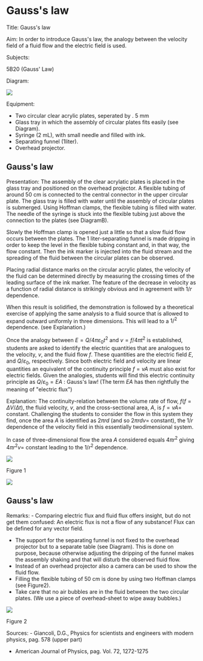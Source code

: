 # Gauss's law 

Title: Gauss's law

Aim: In order to introduce Gauss's law, the analogy between the velocity field of a fluid flow and the electric field is used.

Subjects:

5B20 (Gauss' Law)

Diagram:

![](https://cdn.mathpix.com/cropped/2024_06_24_7e86573c3b70865e3d28g-1.jpg?height=1266&width=1282&top_left_y=481&top_left_x=511)

Equipment:

- Two circular clear acrylic plates, seperated by . $5 \mathrm{~mm}$
- Glass tray in which the assembly of circular plates fits easily (see Diagram).
- Syringe $(2 \mathrm{~mL})$, with small needle and filled with ink.
- Separating funnel (1liter).
- Overhead projector.


## Gauss's law

Presentation: The assembly of the clear acrylatic plates is placed in the glass tray and positioned on the overhead projector. A flexible tubing of around $50 \mathrm{~cm}$ is connected to the central connector in the upper circular plate. The glass tray is filled with water until the assembly of circular plates is submerged. Using Hoffman clamps, the flexible tubing is filled with water. The needle of the syringe is stuck into the flexible tubing just above the connection to the plates (see DiagramB).

Slowly the Hoffman clamp is opened just a little so that a slow fluid flow occurs between the plates. The 1 liter-separating funnel is made dripping in order to keep the level in the flexible tubing constant and, in that way, the flow constant. Then the ink marker is injected into the fluid stream and the spreading of the fluid between the circular plates can be observed.

Placing radial distance marks on the circular acrylic plates, the velocity of the fluid can be determined directly by measuring the crossing times of the leading surface of the ink marker. The feature of the decrease in velocity as a function of radial distance is strikingly obvious and in agreement with $1 / r$ dependence.

When this result is solidified, the demonstration is followed by a theoretical exercise of applying the same analysis to a fluid source that is allowed to expand outward uniformly in three dimensions. This will lead to a $1 /{ }^{2}$ dependence. (see Explanation.)

Once the analogy between $E=Q / 4 \pi \varepsilon_{0} t^{2}$ and $v=f / 4 \pi t^{2}$ is established, students are asked to identify the electric quantities that are analogues to the velocity, $v$, and the fluid flow $f$. These quantities are the electric field $E$, and $Q / \varepsilon_{0}$, respectively. Since both electric field and velocity are linear quantities an equivalent of the continuity principle $f=v A$ must also exist for electric fields. Given the analogies, students will find this electric continuity principle as $Q / \varepsilon_{0}=E A$ : Gauss's law! (The term $E A$ has then rightfully the meaning of "electric flux")

Explanation: The continuity-relation between the volume rate of flow, $f(f=\Delta V / \Delta t)$, the fluid velocity, $v$, and the cross-sectional area, $A$, is $f=v A=$ constant. Challenging the students to consider the flow in this system they find, once the area $A$ is identified as $2 \pi r d$ (and so $2 \pi r d v=$ constant), the $1 / r$ dependence of the velocity field in this essentially twodimensional system.

In case of three-dimensional flow the area $A$ considered equals $4 \pi r^{2}$ giving $4 \pi r^{2} v=$ constant leading to the $1 / r^{2}$ dependence.

![](https://cdn.mathpix.com/cropped/2024_06_24_7e86573c3b70865e3d28g-2.jpg?height=471&width=561&top_left_y=1621&top_left_x=888)

Figure 1

![](https://cdn.mathpix.com/cropped/2024_06_24_7e86573c3b70865e3d28g-2.jpg?height=268&width=585&top_left_y=2349&top_left_x=1407)

## Gauss's law

Remarks: - Comparing electric flux and fluid flux offers insight, but do not get them confused: An electric flux is not a flow of any substance! Flux can be defined for any vector field.

- The support for the separating funnel is not fixed to the overhead projector but to a separate table (see Diagram). This is done on purpose, because otherwise adjusting the dripping of the funnel makes the assembly shaking and that will disturb the observed fluid flow.
- Instead of an overhead projector also a camera can be used to show the fluid flow.
- Filling the flexible tubing of $50 \mathrm{~cm}$ is done by using two Hoffman clamps (see Figure2).
- Take care that no air bubbles are in the fluid between the two circular plates. (We use a piece of overhead-sheet to wipe away bubbles.)

![](https://cdn.mathpix.com/cropped/2024_06_24_7e86573c3b70865e3d28g-3.jpg?height=761&width=569&top_left_y=850&top_left_x=843)

Figure 2

Sources: - Giancoli, D.G., Physics for scientists and engineers with modern physics, pag. 578 (upper part)

- American Journal of Physics, pag. Vol. 72, 1272-1275

